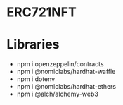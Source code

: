 # ERC721NFT
# Libraries
* npm i openzeppelin/contracts
* npm i @nomiclabs/hardhat-waffle
* npm i dotenv
* npm i @nomiclabs/hardhat-ethers
* npm i @alch/alchemy-web3
